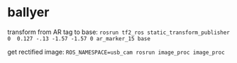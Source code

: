 # ballyer

transform from AR tag to base: 
```rosrun tf2_ros static_transform_publisher 0  0.127 -.13 -1.57 -1.57 0 ar_marker_15 base```

get rectified image:
```ROS_NAMESPACE=usb_cam rosrun image_proc image_proc```